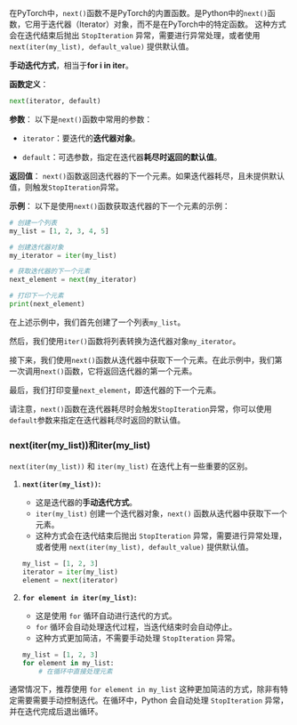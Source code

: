在PyTorch中，`next()`函数不是PyTorch的内置函数。是Python中的`next()`函数，它用于迭代器（Iterator）对象，而不是在PyTorch中的特定函数。
这种方式会在迭代结束后抛出 `StopIteration` 异常，需要进行异常处理，或者使用 `next(iter(my_list), default_value)` 提供默认值。

**手动迭代方式**，相当于**for i in iter**。

**函数定义**：
```python
next(iterator, default)
```

**参数**：
以下是`next()`函数中常用的参数：

- `iterator`：要迭代的**迭代器对象**。

- `default`：可选参数，指定在迭代器**耗尽时返回的默认值**。

**返回值**：
`next()`函数返回迭代器的下一个元素。如果迭代器耗尽，且未提供默认值，则触发`StopIteration`异常。

**示例**：
以下是使用`next()`函数获取迭代器的下一个元素的示例：

```python
# 创建一个列表
my_list = [1, 2, 3, 4, 5]

# 创建迭代器对象
my_iterator = iter(my_list)

# 获取迭代器的下一个元素
next_element = next(my_iterator)

# 打印下一个元素
print(next_element)
```

在上述示例中，我们首先创建了一个列表`my_list`。

然后，我们使用`iter()`函数将列表转换为迭代器对象`my_iterator`。

接下来，我们使用`next()`函数从迭代器中获取下一个元素。在此示例中，我们第一次调用`next()`函数，它将返回迭代器的第一个元素。

最后，我们打印变量`next_element`，即迭代器的下一个元素。

请注意，`next()`函数在迭代器耗尽时会触发`StopIteration`异常，你可以使用`default`参数来指定在迭代器耗尽时返回的默认值。

### next(iter(my_list))和iter(my_list)
`next(iter(my_list))` 和 `iter(my_list)` 在迭代上有一些重要的区别。

1. **`next(iter(my_list))`:**
   - 这是迭代器的**手动迭代方式**。
   - `iter(my_list)` 创建一个迭代器对象，`next()` 函数从迭代器中获取下一个元素。
   - 这种方式会在迭代结束后抛出 `StopIteration` 异常，需要进行异常处理，或者使用 `next(iter(my_list), default_value)` 提供默认值。

   ```python
   my_list = [1, 2, 3]
   iterator = iter(my_list)
   element = next(iterator)
   ```

2. **`for element in iter(my_list)`:**
   - 这是使用 `for` 循环自动进行迭代的方式。
   - `for` 循环会自动处理迭代过程，当迭代结束时会自动停止。
   - 这种方式更加简洁，不需要手动处理 `StopIteration` 异常。

   ```python
   my_list = [1, 2, 3]
   for element in my_list:
       # 在循环中直接处理元素
   ```

通常情况下，推荐使用 `for element in my_list` 这种更加简洁的方式，除非有特定需要需要手动控制迭代。在循环中，Python 会自动处理 `StopIteration` 异常，并在迭代完成后退出循环。